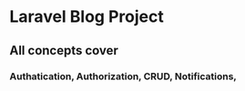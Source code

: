 # Laravel Blog Project

## All concepts cover

### Authatication, Authorization, CRUD, Notifications,  
